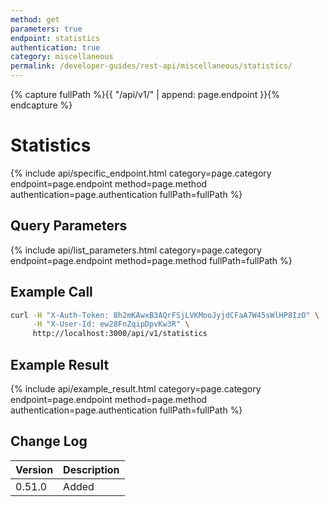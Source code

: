 ```yaml
---
method: get
parameters: true
endpoint: statistics
authentication: true
category: miscellaneous
permalink: /developer-guides/rest-api/miscellaneous/statistics/
---
```


{% capture fullPath %}{{ "/api/v1/" | append: page.endpoint }}{% endcapture %}

# Statistics

{% include api/specific_endpoint.html category=page.category endpoint=page.endpoint method=page.method authentication=page.authentication fullPath=fullPath %}

## Query Parameters

{% include api/list_parameters.html category=page.category endpoint=page.endpoint method=page.method fullPath=fullPath %}

## Example Call

```bash
curl -H "X-Auth-Token: 8h2mKAwxB3AQrFSjLVKMooJyjdCFaA7W45sWlHP8IzO" \
     -H "X-User-Id: ew28FnZqipDpvKw3R" \
     http://localhost:3000/api/v1/statistics
```

## Example Result

{% include api/example_result.html category=page.category endpoint=page.endpoint method=page.method authentication=page.authentication fullPath=fullPath %}

## Change Log

| Version | Description |
| :--- | :--- |
| 0.51.0 | Added |
